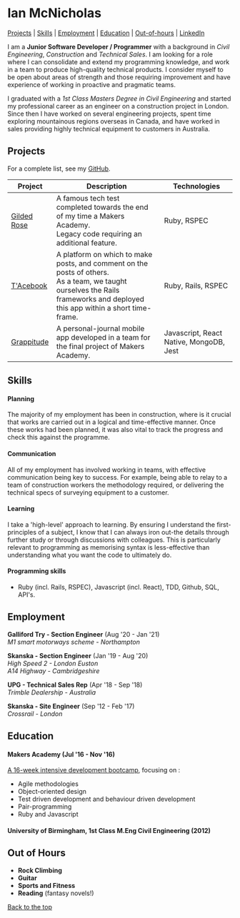 # Ian McNicholas #

[Projects](#projects) | [Skills](#skills) | [Employment](#employment) | [Education](#education) | [Out-of-hours](#out-of-hours) | [LinkedIn](https://www.linkedin.com/in/ian-mcnicholas-7a97a8175/)

I am a **Junior Software Developer / Programmer** with a background in *Civil Engineering*, *Construction* and *Technical Sales*.  I am looking for a role where I can consolidate and extend my programming knowledge, and work in a team to produce high-quality technical products.  I consider myself to be open about areas of strength and those requiring improvement and have experience of working in proactive and pragmatic teams.

I graduated with a *1st Class Masters Degree in Civil Engineering* and started my professional career as an engineer on a construction project in London.  Since then I have worked on several engineering projects, spent time exploring mountainous regions overseas in Canada, and have worked in sales providing highly technical equipment to customers in Australia.


## Projects

For a complete list, see my [GitHub](https://github.com/ianmcnicholas?tab=repositories).

| Project   | Description | Technologies |
|---        |---         |---           |
| [Gilded Rose](https://github.com/ianmcnicholas/GildedRose-Ruby) | A famous tech test completed towards the end of my time a Makers Academy.  <br> Legacy code requiring an additional feature.  | Ruby, RSPEC |
|[T'Acebook](https://github.com/ianmcnicholas/acebook-team.1)| A platform on which to make posts, and comment on the posts of others.  <br> As a team, we taught ourselves the Rails frameworks and deployed this app within a short time-frame. | Ruby, Rails, RSPEC|
| [Grappitude](https://github.com/kasey-purvor/Grappitude) | A personal-journal mobile app developed in a team for the final project of Makers Academy. | Javascript, React Native, MongoDB, Jest |


## Skills

#### Planning

The majority of my employment has been in construction, where is it crucial that works are carried out in a logical and time-effective manner.  Once these works had been planned, it was also vital to track the progress and check this against the programme.

#### Communication

All of my employment has involved working in teams, with effective communication being key to success.  For example, being able to relay to a team of construction workers the methodology required, or delivering the technical specs of surveying equipment to a customer.

#### Learning

I take a 'high-level' approach to learning.  By ensuring I understand the first-principles of a subject, I know that I can always iron out-the details through further study or through discussions with colleagues.  This is particularly relevant to programming as memorising syntax is less-effective than understanding what you want the code to ultimately do.

#### Programming skills

- Ruby (incl. Rails, RSPEC), Javascript (incl. React), TDD, Github, SQL, API's.


## Employment

**Galliford Try - Section Engineer** (Aug '20 - Jan '21)    
*M1 smart motorways scheme - Northampton*  

**Skanska - Section Engineer** (Jan '19 - Aug '20)    
*High Speed 2 - London Euston* <br>
*A14 Highway - Cambridgeshire*

**UPG - Technical Sales Rep** (Apr '18 - Sep '18)   
*Trimble Dealership - Australia*

**Skanska - Site Engineer** (Sep '12 - Feb '17)    
*Crossrail - London*


## Education

#### Makers Academy (Jul '16 - Nov '16)

[A 16-week intensive development bootcamp](https://makers.tech/), focusing on :

- Agile methodologies
- Object-oriented design
- Test driven development and behaviour driven development
- Pair-programming
- Ruby and Javascript

#### University of Birmingham, 1st Class M.Eng Civil Engineering (2012)


## Out of Hours

* **Rock Climbing**
* **Guitar**
* **Sports and Fitness**
* **Reading** (fantasy novels!)


[Back to the top](#ian-mcnicholas)
